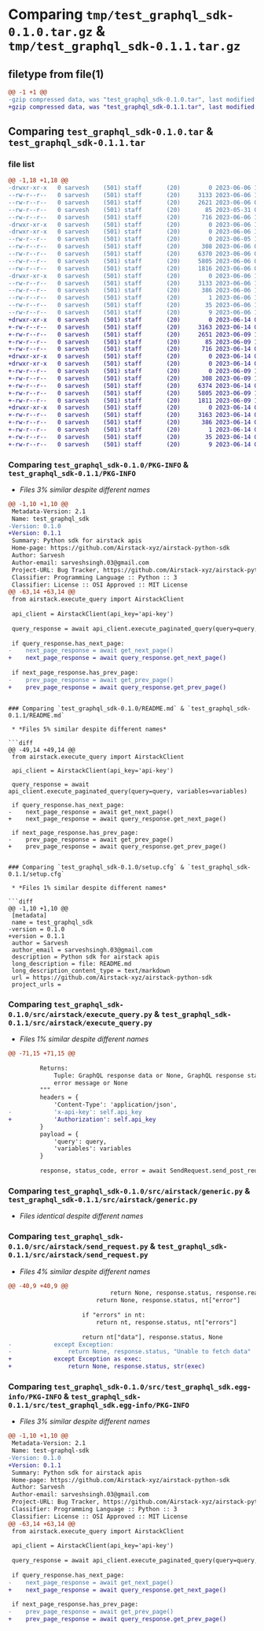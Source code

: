 # Comparing `tmp/test_graphql_sdk-0.1.0.tar.gz` & `tmp/test_graphql_sdk-0.1.1.tar.gz`

## filetype from file(1)

```diff
@@ -1 +1 @@
-gzip compressed data, was "test_graphql_sdk-0.1.0.tar", last modified: Tue Jun  6 10:10:29 2023, max compression
+gzip compressed data, was "test_graphql_sdk-0.1.1.tar", last modified: Wed Jun 14 07:58:02 2023, max compression
```

## Comparing `test_graphql_sdk-0.1.0.tar` & `test_graphql_sdk-0.1.1.tar`

### file list

```diff
@@ -1,18 +1,18 @@
-drwxr-xr-x   0 sarvesh    (501) staff       (20)        0 2023-06-06 10:10:29.729888 test_graphql_sdk-0.1.0/
--rw-r--r--   0 sarvesh    (501) staff       (20)     3133 2023-06-06 10:10:29.729944 test_graphql_sdk-0.1.0/PKG-INFO
--rw-r--r--   0 sarvesh    (501) staff       (20)     2621 2023-06-06 09:14:13.000000 test_graphql_sdk-0.1.0/README.md
--rw-r--r--   0 sarvesh    (501) staff       (20)       85 2023-05-31 07:35:04.000000 test_graphql_sdk-0.1.0/pyproject.toml
--rw-r--r--   0 sarvesh    (501) staff       (20)      716 2023-06-06 10:10:29.730181 test_graphql_sdk-0.1.0/setup.cfg
-drwxr-xr-x   0 sarvesh    (501) staff       (20)        0 2023-06-06 10:10:29.728013 test_graphql_sdk-0.1.0/src/
-drwxr-xr-x   0 sarvesh    (501) staff       (20)        0 2023-06-06 10:10:29.729097 test_graphql_sdk-0.1.0/src/airstack/
--rw-r--r--   0 sarvesh    (501) staff       (20)        0 2023-06-05 12:53:03.000000 test_graphql_sdk-0.1.0/src/airstack/__init__.py
--rw-r--r--   0 sarvesh    (501) staff       (20)      308 2023-06-06 08:53:37.000000 test_graphql_sdk-0.1.0/src/airstack/constant.py
--rw-r--r--   0 sarvesh    (501) staff       (20)     6370 2023-06-06 09:32:09.000000 test_graphql_sdk-0.1.0/src/airstack/execute_query.py
--rw-r--r--   0 sarvesh    (501) staff       (20)     5805 2023-06-06 08:57:11.000000 test_graphql_sdk-0.1.0/src/airstack/generic.py
--rw-r--r--   0 sarvesh    (501) staff       (20)     1816 2023-06-06 08:57:31.000000 test_graphql_sdk-0.1.0/src/airstack/send_request.py
-drwxr-xr-x   0 sarvesh    (501) staff       (20)        0 2023-06-06 10:10:29.729761 test_graphql_sdk-0.1.0/src/test_graphql_sdk.egg-info/
--rw-r--r--   0 sarvesh    (501) staff       (20)     3133 2023-06-06 10:10:29.000000 test_graphql_sdk-0.1.0/src/test_graphql_sdk.egg-info/PKG-INFO
--rw-r--r--   0 sarvesh    (501) staff       (20)      386 2023-06-06 10:10:29.000000 test_graphql_sdk-0.1.0/src/test_graphql_sdk.egg-info/SOURCES.txt
--rw-r--r--   0 sarvesh    (501) staff       (20)        1 2023-06-06 10:10:29.000000 test_graphql_sdk-0.1.0/src/test_graphql_sdk.egg-info/dependency_links.txt
--rw-r--r--   0 sarvesh    (501) staff       (20)       35 2023-06-06 10:10:29.000000 test_graphql_sdk-0.1.0/src/test_graphql_sdk.egg-info/requires.txt
--rw-r--r--   0 sarvesh    (501) staff       (20)        9 2023-06-06 10:10:29.000000 test_graphql_sdk-0.1.0/src/test_graphql_sdk.egg-info/top_level.txt
+drwxr-xr-x   0 sarvesh    (501) staff       (20)        0 2023-06-14 07:58:02.876209 test_graphql_sdk-0.1.1/
+-rw-r--r--   0 sarvesh    (501) staff       (20)     3163 2023-06-14 07:58:02.876278 test_graphql_sdk-0.1.1/PKG-INFO
+-rw-r--r--   0 sarvesh    (501) staff       (20)     2651 2023-06-09 12:45:46.000000 test_graphql_sdk-0.1.1/README.md
+-rw-r--r--   0 sarvesh    (501) staff       (20)       85 2023-06-09 12:45:46.000000 test_graphql_sdk-0.1.1/pyproject.toml
+-rw-r--r--   0 sarvesh    (501) staff       (20)      716 2023-06-14 07:58:02.876551 test_graphql_sdk-0.1.1/setup.cfg
+drwxr-xr-x   0 sarvesh    (501) staff       (20)        0 2023-06-14 07:58:02.873484 test_graphql_sdk-0.1.1/src/
+drwxr-xr-x   0 sarvesh    (501) staff       (20)        0 2023-06-14 07:58:02.875106 test_graphql_sdk-0.1.1/src/airstack/
+-rw-r--r--   0 sarvesh    (501) staff       (20)        0 2023-06-09 12:45:46.000000 test_graphql_sdk-0.1.1/src/airstack/__init__.py
+-rw-r--r--   0 sarvesh    (501) staff       (20)      308 2023-06-09 12:45:46.000000 test_graphql_sdk-0.1.1/src/airstack/constant.py
+-rw-r--r--   0 sarvesh    (501) staff       (20)     6374 2023-06-14 07:39:08.000000 test_graphql_sdk-0.1.1/src/airstack/execute_query.py
+-rw-r--r--   0 sarvesh    (501) staff       (20)     5805 2023-06-09 12:45:46.000000 test_graphql_sdk-0.1.1/src/airstack/generic.py
+-rw-r--r--   0 sarvesh    (501) staff       (20)     1811 2023-06-09 12:45:46.000000 test_graphql_sdk-0.1.1/src/airstack/send_request.py
+drwxr-xr-x   0 sarvesh    (501) staff       (20)        0 2023-06-14 07:58:02.876028 test_graphql_sdk-0.1.1/src/test_graphql_sdk.egg-info/
+-rw-r--r--   0 sarvesh    (501) staff       (20)     3163 2023-06-14 07:58:02.000000 test_graphql_sdk-0.1.1/src/test_graphql_sdk.egg-info/PKG-INFO
+-rw-r--r--   0 sarvesh    (501) staff       (20)      386 2023-06-14 07:58:02.000000 test_graphql_sdk-0.1.1/src/test_graphql_sdk.egg-info/SOURCES.txt
+-rw-r--r--   0 sarvesh    (501) staff       (20)        1 2023-06-14 07:58:02.000000 test_graphql_sdk-0.1.1/src/test_graphql_sdk.egg-info/dependency_links.txt
+-rw-r--r--   0 sarvesh    (501) staff       (20)       35 2023-06-14 07:58:02.000000 test_graphql_sdk-0.1.1/src/test_graphql_sdk.egg-info/requires.txt
+-rw-r--r--   0 sarvesh    (501) staff       (20)        9 2023-06-14 07:58:02.000000 test_graphql_sdk-0.1.1/src/test_graphql_sdk.egg-info/top_level.txt
```

### Comparing `test_graphql_sdk-0.1.0/PKG-INFO` & `test_graphql_sdk-0.1.1/PKG-INFO`

 * *Files 3% similar despite different names*

```diff
@@ -1,10 +1,10 @@
 Metadata-Version: 2.1
 Name: test_graphql_sdk
-Version: 0.1.0
+Version: 0.1.1
 Summary: Python sdk for airstack apis
 Home-page: https://github.com/Airstack-xyz/airstack-python-sdk
 Author: Sarvesh
 Author-email: sarveshsingh.03@gmail.com
 Project-URL: Bug Tracker, https://github.com/Airstack-xyz/airstack-python-sdk/issues
 Classifier: Programming Language :: Python :: 3
 Classifier: License :: OSI Approved :: MIT License
@@ -63,14 +63,14 @@
 from airstack.execute_query import AirstackClient
 
 api_client = AirstackClient(api_key='api-key')
 
 query_response = await api_client.execute_paginated_query(query=query, variables=variables)
 
 if query_response.has_next_page:
-    next_page_response = await get_next_page()
+    next_page_response = await query_response.get_next_page()
 
 if next_page_response.has_prev_page:
-    prev_page_response = await get_prev_page()
+    prev_page_response = await query_response.get_prev_page()
 ```
```

### Comparing `test_graphql_sdk-0.1.0/README.md` & `test_graphql_sdk-0.1.1/README.md`

 * *Files 5% similar despite different names*

```diff
@@ -49,14 +49,14 @@
 from airstack.execute_query import AirstackClient
 
 api_client = AirstackClient(api_key='api-key')
 
 query_response = await api_client.execute_paginated_query(query=query, variables=variables)
 
 if query_response.has_next_page:
-    next_page_response = await get_next_page()
+    next_page_response = await query_response.get_next_page()
 
 if next_page_response.has_prev_page:
-    prev_page_response = await get_prev_page()
+    prev_page_response = await query_response.get_prev_page()
 ```
```

### Comparing `test_graphql_sdk-0.1.0/setup.cfg` & `test_graphql_sdk-0.1.1/setup.cfg`

 * *Files 1% similar despite different names*

```diff
@@ -1,10 +1,10 @@
 [metadata]
 name = test_graphql_sdk
-version = 0.1.0
+version = 0.1.1
 author = Sarvesh
 author_email = sarveshsingh.03@gmail.com
 description = Python sdk for airstack apis
 long_description = file: README.md
 long_description_content_type = text/markdown
 url = https://github.com/Airstack-xyz/airstack-python-sdk
 project_urls =
```

### Comparing `test_graphql_sdk-0.1.0/src/airstack/execute_query.py` & `test_graphql_sdk-0.1.1/src/airstack/execute_query.py`

 * *Files 1% similar despite different names*

```diff
@@ -71,15 +71,15 @@
 
         Returns:
             Tuple: GraphQL response data or None, GraphQL response status code,
             error message or None
         """
         headers = {
             'Content-Type': 'application/json',
-            'x-api-key': self.api_key
+            'Authorization': self.api_key
         }
         payload = {
             'query': query,
             'variables': variables
         }
 
         response, status_code, error = await SendRequest.send_post_request(
```

### Comparing `test_graphql_sdk-0.1.0/src/airstack/generic.py` & `test_graphql_sdk-0.1.1/src/airstack/generic.py`

 * *Files identical despite different names*

### Comparing `test_graphql_sdk-0.1.0/src/airstack/send_request.py` & `test_graphql_sdk-0.1.1/src/airstack/send_request.py`

 * *Files 4% similar despite different names*

```diff
@@ -40,9 +40,9 @@
                             return None, response.status, response.reason
                         return None, response.status, nt["error"]
 
                     if "errors" in nt:
                         return nt, response.status, nt["errors"]
 
                     return nt["data"], response.status, None
-            except Exception:
-                return None, response.status, "Unable to fetch data"
+            except Exception as exec:
+                return None, response.status, str(exec)
```

### Comparing `test_graphql_sdk-0.1.0/src/test_graphql_sdk.egg-info/PKG-INFO` & `test_graphql_sdk-0.1.1/src/test_graphql_sdk.egg-info/PKG-INFO`

 * *Files 3% similar despite different names*

```diff
@@ -1,10 +1,10 @@
 Metadata-Version: 2.1
 Name: test-graphql-sdk
-Version: 0.1.0
+Version: 0.1.1
 Summary: Python sdk for airstack apis
 Home-page: https://github.com/Airstack-xyz/airstack-python-sdk
 Author: Sarvesh
 Author-email: sarveshsingh.03@gmail.com
 Project-URL: Bug Tracker, https://github.com/Airstack-xyz/airstack-python-sdk/issues
 Classifier: Programming Language :: Python :: 3
 Classifier: License :: OSI Approved :: MIT License
@@ -63,14 +63,14 @@
 from airstack.execute_query import AirstackClient
 
 api_client = AirstackClient(api_key='api-key')
 
 query_response = await api_client.execute_paginated_query(query=query, variables=variables)
 
 if query_response.has_next_page:
-    next_page_response = await get_next_page()
+    next_page_response = await query_response.get_next_page()
 
 if next_page_response.has_prev_page:
-    prev_page_response = await get_prev_page()
+    prev_page_response = await query_response.get_prev_page()
 ```
```

